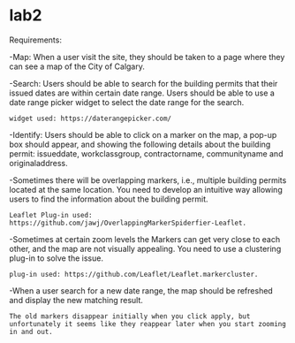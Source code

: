 # lab2

Requirements:

-Map: When a user visit the site, they should be taken to a page where they can see a map of the City of Calgary.

-Search: Users should be able to search for the building permits that their issued dates are within certain date range. Users should be able to use a date range picker widget to select the date range for the search. 

    widget used: https://daterangepicker.com/
    
-Identify: Users should be able to click on a marker on the map, a pop-up box should appear, and showing the following details about the building permit: issueddate, workclassgroup, contractorname, communityname and originaladdress.

-Sometimes there will be overlapping markers, i.e., multiple building permits located at the same location. You need to develop an intuitive way allowing users to find the information about the building permit. 

    Leaflet Plug-in used: https://github.com/jawj/OverlappingMarkerSpiderfier-Leaflet. 
    
-Sometimes at certain zoom levels the Markers can get very close to each other, and the map are not visually appealing. You need to use a clustering plug-in to solve the issue. 
    
    plug-in used: https://github.com/Leaflet/Leaflet.markercluster. 
    
-When a user search for a new date range, the map should be refreshed and display the new matching result.
    
    The old markers disappear initially when you click apply, but unfortunately it seems like they reappear later when you start zooming in and out.
